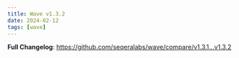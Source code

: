 ```yaml
---
title: Wave v1.3.2
date: 2024-02-12
tags: [wave]
---
```


**Full Changelog**: https://github.com/seqeralabs/wave/compare/v1.3.1...v1.3.2
